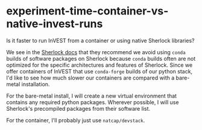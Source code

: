 # experiment-time-container-vs-native-invest-runs
Is it faster to run InVEST from a container or using native Sherlock libraries?

We see in the [Sherlock docs](https://www.sherlock.stanford.edu/docs/software/using/anaconda/?h=conda#why-anaconda-should-be-avoided-on-sherlock)
that they recommend we avoid using `conda` builds of software packages on Sherlock because `conda` builds often are not optimized for the
specific architectures and features of Sherlock.  Since we offer containers of InVEST that use `conda-forge` builds of our python stack,
I'd like to see how much slower our containers are compared with a bare-metal installation.

For the bare-metal install, I will create a new virtual environment that contains any required python packages.  Wherever possible,
I will use Sherlock's precompiled packages from their software list.

For the container, I'll probably just use `natcap/devstack`.
